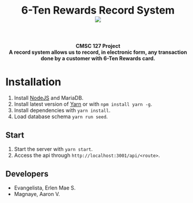 <h1 align="center"></br>6-Ten Rewards Record System </br>
	<img src="https://img.shields.io/badge/status-development-yellow.svg" />
</h1>
</br>
<h4 align="center">CMSC 127 Project </br> A record system allows us to record, in electronic form, any transaction done by a customer with 6-Ten Rewards card.
</h4>

# Installation
1. Install [NodeJS](https://nodejs.org/en/download/) and MariaDB.
2. Install latest version of [Yarn](https://yarnpkg.com/en/docs/install#alternatives-tab) or with `npm install yarn -g`.
3. Install dependencies with `yarn install`.
4. Load database schema `yarn run seed`.

## Start
1. Start the server with `yarn start`.
2. Access the api through `http://localhost:3001/api/<route>`.

## Developers
* Evangelista, Erlen Mae S.
* Magnaye, Aaron V.